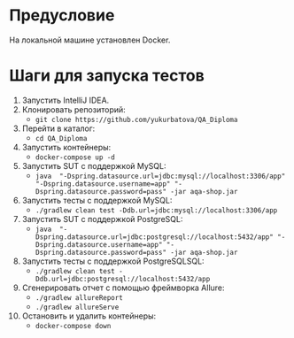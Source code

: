 # Предусловие
На локальной машине установлен Docker.
# Шаги для запуска тестов
1. Запустить IntelliJ IDEA.
2. Клонировать репозиторий: 
   * `git clone https://github.com/yukurbatova/QA_Diploma`
3. Перейти в каталог:
   * `cd QA_Diploma`
4. Запустить контейнеры: 
   * `docker-compose up -d`
5. Запустить SUT с поддержкой MySQL:
   * `java  "-Dspring.datasource.url=jdbc:mysql://localhost:3306/app" "-Dspring.datasource.username=app" "-Dspring.datasource.password=pass" -jar aqa-shop.jar`
6. Запустить тесты с поддержкой MySQL:
    * `./gradlew clean test -Ddb.url=jdbc:mysql://localhost:3306/app`
7. Запустить SUT с поддержкой PostgreSQL:
   * `java  "-Dspring.datasource.url=jdbc:postgresql://localhost:5432/app" "-Dspring.datasource.username=app" "-Dspring.datasource.password=pass" -jar aqa-shop.jar`
8. Запустить тесты с поддержкой PostgreSQLSQL:
    * `./gradlew clean test -Ddb.url=jdbc:postgresql://localhost:5432/app`
9. Сгенерировать отчет с помощью фреймворка Allure:
    * `./gradlew allureReport`
    * `./gradlew allureServe`
10. Остановить и удалить контейнеры: 
    * `docker-compose down`
